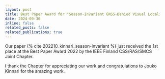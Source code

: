 ```yaml
---
layout: post
title: Best Paper Award for "Season-Invariant GNSS-Denied Visual Localization for UAVs"
date: 2024-09-30
inline: false
related_posts: false
related_publications: true
---
```


Our paper {% cite 202210_kinnari_season-invariant %} just received the 1st place
at the Best Paper Award 2022 by the IEEE Finland CSS/RAS/SMCS Joint Chapter.

I thank the Chapter for appreciating our work and congratulations to Jouko
Kinnari for the amazing work.
